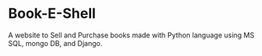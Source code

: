 # Book-E-Shell
A website to Sell and Purchase books made with Python language using MS SQL, mongo DB, and Django.
